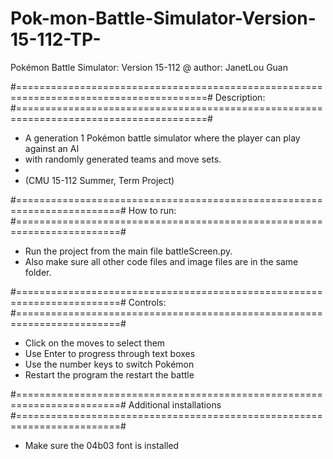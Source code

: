 # Pok-mon-Battle-Simulator-Version-15-112-TP-

Pokémon Battle Simulator: Version 15-112
@ author: JanetLou Guan 

#=======================================================================================#
Description:
#=======================================================================================#

*	A generation 1 Pokémon battle simulator where the player can play against an AI
*	with randomly generated teams and move sets. 
*	
*	(CMU 15-112 Summer, Term Project)

#========================================================================#
How to run:
#========================================================================#

*	Run the project from the main file battleScreen.py. 
*	Also make sure all other code files and image files are in the same folder. 

#========================================================================#
Controls:
#========================================================================#

* Click on the moves to select them
* Use Enter to progress through text boxes
* Use the number keys to switch Pokémon
* Restart the program the restart the battle

#========================================================================#
Additional installations
#========================================================================#
*	Make sure the 04b03 font is installed
